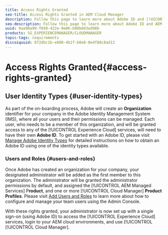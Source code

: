 ```yaml
---
title: Access Rights Granted
seo-title: Access Rights Granted in AEM Cloud Manager
description: Follow this page to learn more about Adobe ID and [!UICONTROL Experience Cloud] resources.
seo-description: Follow this page to learn more about Adobe ID and AEM [!UICONTROL Experience Cloud] resources.
uuid: 9aa90a99-f049-422e-9e06-b00b843ed98b
products: SG_EXPERIENCEMANAGER/CLOUDMANAGER
topic-tags: requirements
discoiquuid: 072dbc1b-e608-4b1f-b0e8-0e4f88c8ad12
---
```


# Access Rights Granted{#access-rights-granted}

## User Identity Types {#user-identity-types}

As part of the on-boarding process, Adobe will create an **Organization** identifier for your company in the Adobe Identity Management System (IMS), where all your users and their permissions can be managed. Each user, who needs to be a member of this organization, and will be granted access to any of the [!UICONTROL Experience Cloud] services, will need to have their own **Adobe ID**. To get started with an Adobe ID, please visit [Manage Adobe Identity Types](https://helpx.adobe.com/enterprise/using/identity.html) for detailed instructions on how to obtain an Adobe ID using one of the identity types available.

### Users and Roles {#users-and-roles}

Once Adobe has created an organization for your company, your designated administrator will be added as the first member to this organization. The administrator will be granted the administrator permissions by default, and assigned the [!UICONTROL AEM Managed Services] P**roduct**, and one or more [!UICONTROL Cloud Manager] **Product Profiles**. Please visit [Add Users and Roles](setting-up-users-and-roles.md) to learn more about how to configure and manage your team users using the Admin Console.

With these rights granted, your administrator is now set up with a single sign-on (using Adobe ID) to access the [!UICONTROL Experience Cloud] services, login to your AEM cloud environments, and use [!UICONTROL [!UICONTROL Cloud Manager].

